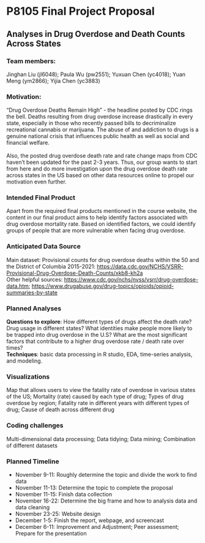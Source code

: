 P8105 Final Project Proposal
================

## Analyses in Drug Overdose and Death Counts Across States

### Team members:

Jinghan Liu (jl6048); Paula Wu (pw2551); Yuxuan Chen (yc4018); Yuan Meng
(ym2866); Yijia Chen (yc3883)

### Motivation:

“Drug Overdose Deaths Remain High” - the headline posted by CDC rings
the bell. Deaths resulting from drug overdose increase drastically in
every state, especially in those who recently passed bills to
decriminalize recreational cannabis or marijuana. The abuse of and
addiction to drugs is a genuine national crisis that influences public
health as well as social and financial welfare. <br><br> Also, the
posted drug overdose death rate and rate change maps from CDC haven’t
been updated for the past 2-3 years. Thus, our group wants to start from
here and do more investigation upon the drug overdose death rate across
states in the US based on other data resources online to propel our
motivation even further.

### Intended Final Product

Apart from the required final products mentioned in the course website,
the content in our final product aims to help identify factors
associated with drug overdose mortality rate. Based on identified
factors, we could identify groups of people that are more vulnerable
when facing drug overdose.

### Anticipated Data Source

Main dataset: Provisional counts for drug overdose deaths within the 50
and the District of Columbia 2015-2021:
<https://data.cdc.gov/NCHS/VSRR-Provisional-Drug-Overdose-Death-Counts/xkb8-kh2a>
<br>Other helpful sources:
<https://www.cdc.gov/nchs/nvss/vsrr/drug-overdose-data.htm>;
<https://www.drugabuse.gov/drug-topics/opioids/opioid-summaries-by-state>

### Planned Analyses

**Questions to explore**: How different types of drugs affect the death
rate? Drug usage in different states? What identities make people more
likely to be trapped into drug overdose in the U.S? What are the most
significant factors that contribute to a higher drug overdose rate /
death rate over times? <br> **Techniques**: basic data processing in R
studio, EDA, time-series analysis, and modeling.

### Visualizations

Map that allows users to view the fatality rate of overdose in various
states of the US; Mortality (rate) caused by each type of drug; Types of
drug overdose by region; Fatality rate in different years with different
types of drug; Cause of death across different drug

### Coding challenges

Multi-dimensional data processing; Data tidying; Data mining;
Combination of different datasets

### Planned Timeline

-   November 9-11: Roughly determine the topic and divide the work to
    find data
-   November 11-13: Determine the topic to complete the proposal
-   November 11-15: Finish data collection
-   November 16-22: Determine the big frame and how to analysis data and
    data cleaning
-   November 23-25: Website design
-   December 1-5: Finish the report, webpage, and screencast
-   December 6-11: Improvement and Adjustment; Peer assessment; Prepare
    for the presentation
